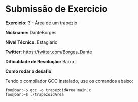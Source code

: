 # Submissão de Exercicio

**Exercicio:** 3 - Área de um trapézio

**Nickname:** DanteBorges

**Nível Técnico:** Estagiário

**Twitter**: https://twitter.com/Borges_Dante

**Dificuldade de Resolução:** Baixa

**Como rodar o desafio**:

Tendo o compilador GCC instalado, use os comandos abaixo:

```console
foo@bar:~$ gcc -o trapezoidArea main.c
foo@bar:~$ ./trapezoidArea
```
